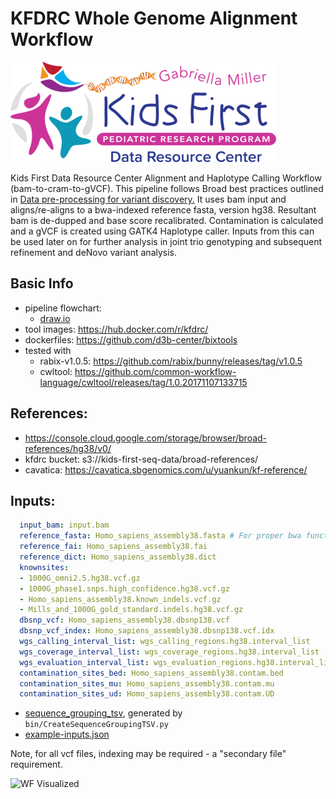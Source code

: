 # KFDRC Whole Genome Alignment Workflow

![data service logo](https://github.com/d3b-center/d3b-research-workflows/raw/master/doc/kfdrc-logo-sm.png)


Kids First Data Resource Center Alignment and Haplotype Calling Workflow (bam-to-cram-to-gVCF). This pipeline follows
Broad best practices outlined in [Data pre-processing for variant discovery.](https://software.broadinstitute.org/gatk/best-practices/workflow?id=11165)
It uses bam input and aligns/re-aligns to a bwa-indexed reference fasta, version hg38.  Resultant bam is de-dupped and 
base score recalibrated.  Contamination is calculated and a gVCF is created using GATK4 Haplotype caller. Inputs from 
this can be used later on for further analysis in joint trio genotyping and subsequent refinement and deNovo variant analysis.

## Basic Info
- pipeline flowchart: 
  - [draw.io](https://tinyurl.com/y952jek2)
- tool images: https://hub.docker.com/r/kfdrc/
- dockerfiles: https://github.com/d3b-center/bixtools
- tested with
  - rabix-v1.0.5: https://github.com/rabix/bunny/releases/tag/v1.0.5
  - cwltool: https://github.com/common-workflow-language/cwltool/releases/tag/1.0.20171107133715

## References:
- https://console.cloud.google.com/storage/browser/broad-references/hg38/v0/
- kfdrc bucket: s3://kids-first-seq-data/broad-references/
- cavatica: https://cavatica.sbgenomics.com/u/yuankun/kf-reference/

## Inputs:
```yaml
  input_bam: input.bam
  reference_fasta: Homo_sapiens_assembly38.fasta # For proper bwa functionality, you also need to copy over all bwa index files related to this reference, with suffixes .alt, .amb, .ann, .bwt, .pac, .sa.  These are known as "secondary files" in cwl.
  reference_fai: Homo_sapiens_assembly38.fai
  reference_dict: Homo_sapiens_assembly38.dict
  knownsites:
  - 1000G_omni2.5.hg38.vcf.gz
  - 1000G_phase1.snps.high_confidence.hg38.vcf.gz
  - Homo_sapiens_assembly38.known_indels.vcf.gz
  - Mills_and_1000G_gold_standard.indels.hg38.vcf.gz
  dbsnp_vcf: Homo_sapiens_assembly38.dbsnp138.vcf
  dbsnp_vcf_index: Homo_sapiens_assembly38.dbsnp138.vcf.idx
  wgs_calling_interval_list: wgs_calling_regions.hg38.interval_list
  wgs_coverage_interval_list: wgs_coverage_regions.hg38.interval_list
  wgs_evaluation_interval_list: wgs_evaluation_regions.hg38.interval_list
  contamination_sites_bed: Homo_sapiens_assembly38.contam.bed
  contamination_sites_mu: Homo_sapiens_assembly38.contam.mu
  contamination_sites_ud: Homo_sapiens_assembly38.contam.UD
```
- [sequence_grouping_tsv](examples/sequence_grouping.txt), generated by `bin/CreateSequenceGroupingTSV.py`
- [example-inputs.json](examples/example-inputs.json)

Note, for all vcf files, indexing may be required - a "secondary file" requirement.

![WF Visualized](./kfdrc_alignment_wf.png?raw=true "Workflow diagram")